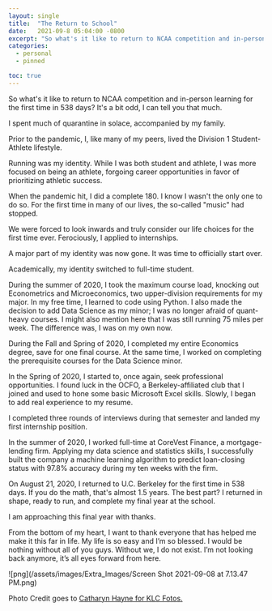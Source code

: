 ```yaml
---
layout: single
title:  "The Return to School"
date:   2021-09-8 05:04:00 -0800
excerpt: "So what's it like to return to NCAA competition and in-person learning for the first time in 538 days? It's a bit odd, I can tell you that much. "
categories: 
  - personal
  - pinned

toc: true
---
```


So what's it like to return to NCAA competition and in-person learning for the first time in 538 days? It's a bit odd, I can tell you that much. 

I spent much of quarantine in solace, accompanied by my family. 

Prior to the pandemic, I, like many of my peers, lived the Division 1 Student-Athlete lifestyle. 

Running was my identity. While I was both student and athlete, I was more focused on being an athlete, forgoing career opportunities in favor of prioritizing athletic success. 

When the pandemic hit, I did a complete 180. I know I wasn't the only one to do so. For the first time in many of our lives, the so-called "music" had stopped. 

We were forced to look inwards and truly consider our life choices for the first time ever. Ferociously, I applied to internships. 

A major part of my identity was now gone. It was time to officially start over. 

Academically, my identity switched to full-time student. 

During the summer of 2020, I took the maximum course load, knocking out Econometrics and Microeconomics, two upper-division requirements for my major. In my free time, I learned to code using Python. I also made the decision to add Data Science as my minor; I was no longer afraid of quant-heavy courses. I might also mention here that I was still running 75 miles per week. The difference was, I was on my own now. 

During the Fall and Spring of 2020, I completed my entire Economics degree, save for one final course. At the same time, I worked on completing the prerequisite courses for the Data Science minor. 

In the Spring of 2020, I started to, once again, seek professional opportunities. I found luck in the OCFO, a Berkeley-affiliated club that I joined and used to hone some basic Microsoft Excel skills. Slowly, I began to add real experience to my resume. 

I completed three rounds of interviews during that semester and landed my first internship position. 

In the summer of 2020, I worked full-time at CoreVest Finance, a mortgage-lending firm. Applying my data science and statistics skills, I successfully built the company a machine learning algorithm to predict loan-closing status with 97.8% accuracy during my ten weeks with the firm. 

On August 21, 2020, I returned to U.C. Berkeley for the first time in 538 days. If you do the math, that's almost 1.5 years. The best part? I returned in shape, ready to run, and complete my final year at the school. 

I am approaching this final year with thanks. 

From the bottom of my heart, I want to thank everyone that has helped me make it this far in life. My life is so easy and I’m so blessed. I would be nothing without all of you guys. Without we, I do not exist. I’m not looking back anymore, it’s all eyes forward from here.

![png](/assets/images/Extra_Images/Screen Shot 2021-09-08 at 7.13.47 PM.png)

Photo Credit goes to [Catharyn Hayne for KLC Fotos.](https://www.catharynhaynephotography.com/)